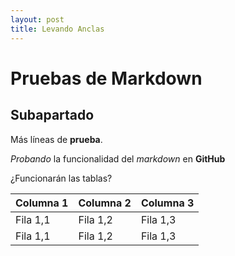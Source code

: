 ```yaml
---
layout: post
title: Levando Anclas
---
```


# Pruebas de Markdown

## Subapartado

Más líneas de **prueba**.

*Probando* la funcionalidad del *markdown* en **GitHub**

¿Funcionarán las tablas?

| Columna 1 | Columna 2 | Columna 3 |
|-----|-----|-----|
|Fila 1,1|Fila 1,2|Fila 1,3|
|Fila 1,1|Fila 1,2|Fila 1,3|

